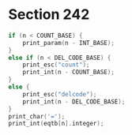 # Section 242

```c << Show equivalent |n|, in region 5 >>=
if (n < COUNT_BASE) {
    print_param(n - INT_BASE);
}
else if (n < DEL_CODE_BASE) {
    print_esc("count");
    print_int(n - COUNT_BASE);
}
else {
    print_esc("delcode");
    print_int(n - DEL_CODE_BASE);
}
print_char('=');
print_int(eqtb[n].integer);
```
